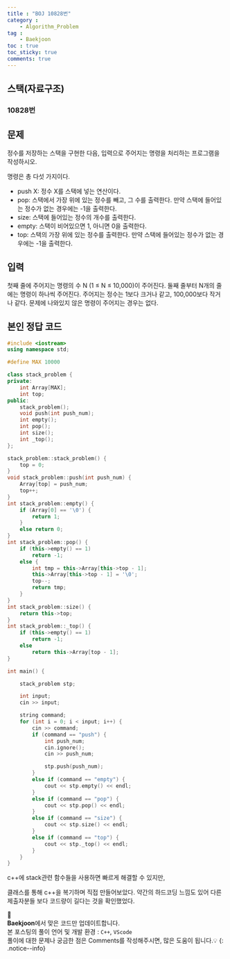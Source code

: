 ```yaml
---
title : "BOJ 10828번"
category :
    - Algorithm_Problem
tag :
    - Baekjoon
toc : true
toc_sticky: true
comments: true
---
```


## 스택(자료구조)
### 10828번  

문제  
---  
정수를 저장하는 스택을 구현한 다음, 입력으로 주어지는 명령을 처리하는 프로그램을 작성하시오.    

명령은 총 다섯 가지이다.    

- push X: 정수 X를 스택에 넣는 연산이다.  
- pop: 스택에서 가장 위에 있는 정수를 빼고, 그 수를 출력한다. 만약 스택에 들어있는 정수가 없는 경우에는 -1을 출력한다.  
- size: 스택에 들어있는 정수의 개수를 출력한다.  
- empty: 스택이 비어있으면 1, 아니면 0을 출력한다.  
- top: 스택의 가장 위에 있는 정수를 출력한다. 만약 스택에 들어있는 정수가 없는 경우에는 -1을 출력한다.  

입력  
---  
첫째 줄에 주어지는 명령의 수 N (1 ≤ N ≤ 10,000)이 주어진다. 둘째 줄부터 N개의 줄에는 명령이 하나씩 주어진다. 주어지는 정수는 1보다 크거나 같고, 100,000보다 작거나 같다. 문제에 나와있지 않은 명령이 주어지는 경우는 없다.

본인 정답 코드  
---  
```c++
#include <iostream>
using namespace std;

#define MAX 10000

class stack_problem {
private:
    int Array[MAX];
    int top;
public:
    stack_problem();
    void push(int push_num);
    int empty();
    int pop();
    int size();
    int _top();
};

stack_problem::stack_problem() {
    top = 0;
}
void stack_problem::push(int push_num) {
    Array[top] = push_num;
    top++;
}
int stack_problem::empty() {
    if (Array[0] == '\0') {
        return 1;
    }
    else return 0;
}
int stack_problem::pop() {
    if (this->empty() == 1)
        return -1;
    else {
        int tmp = this->Array[this->top - 1];
        this->Array[this->top - 1] = '\0';
        top--;
        return tmp;
    }
}
int stack_problem::size() {
    return this->top;
}
int stack_problem::_top() {
    if (this->empty() == 1)
        return -1;
    else
        return this->Array[top - 1];
}

int main() {

    stack_problem stp;

    int input;
    cin >> input;

    string command;
    for (int i = 0; i < input; i++) {
        cin >> command;
        if (command == "push") {
            int push_num;
            cin.ignore();
            cin >> push_num;

            stp.push(push_num);
        }
        else if (command == "empty") {
            cout << stp.empty() << endl;
        }
        else if (command == "pop") {
            cout << stp.pop() << endl;
        }
        else if (command == "size") {
            cout << stp.size() << endl;
        }
        else if (command == "top") {
            cout << stp._top() << endl;
        }
    }
}
```  

c++에 stack관련 함수들을 사용하면 빠르게 해결할 수 있지만,  

클래스를 통해 c++을 복기하며 직접 만들어보았다. 약간의 하드코딩 느낌도 있어 다른 제출자분들 보다 코드량이 길다는 것을 확인했었다.  

📣<br>
**Baekjoon**에서 맞은 코드만 업데이트합니다.<br>
본 포스팅의 풀이 언어 및 개발 환경 : `C++`, `VScode`  
풀이에 대한 문제나 궁금한 점은 Comments를 작성해주시면, 많은 도움이 됩니다.💡
{: .notice--info}
